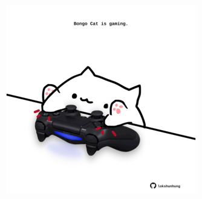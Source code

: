 <!-- built at 10/11/2024, 12:00:45 UTC -->
<p align="center">
  <img width="500" height="500" src="./ReadmeImage.svg">
</p>
